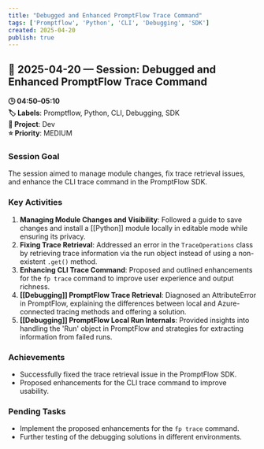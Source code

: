 ```yaml
---
title: "Debugged and Enhanced PromptFlow Trace Command"
tags: ['Promptflow', 'Python', 'CLI', 'Debugging', 'SDK']
created: 2025-04-20
publish: true
---
```


## 📅 2025-04-20 — Session: Debugged and Enhanced PromptFlow Trace Command

**🕒 04:50–05:10**  
**🏷️ Labels**: Promptflow, Python, CLI, Debugging, SDK  
**📂 Project**: Dev  
**⭐ Priority**: MEDIUM  


### Session Goal
The session aimed to manage module changes, fix trace retrieval issues, and enhance the CLI trace command in the PromptFlow SDK.

### Key Activities
1. **Managing Module Changes and Visibility**: Followed a guide to save changes and install a [[Python]] module locally in editable mode while ensuring its privacy.
2. **Fixing Trace Retrieval**: Addressed an error in the `TraceOperations` class by retrieving trace information via the run object instead of using a non-existent `.get()` method.
3. **Enhancing CLI Trace Command**: Proposed and outlined enhancements for the `fp trace` command to improve user experience and output richness.
4. **[[Debugging]] PromptFlow Trace Retrieval**: Diagnosed an AttributeError in PromptFlow, explaining the differences between local and Azure-connected tracing methods and offering a solution.
5. **[[Debugging]] PromptFlow Local Run Internals**: Provided insights into handling the 'Run' object in PromptFlow and strategies for extracting information from failed runs.

### Achievements
- Successfully fixed the trace retrieval issue in the PromptFlow SDK.
- Proposed enhancements for the CLI trace command to improve usability.

### Pending Tasks
- Implement the proposed enhancements for the `fp trace` command.
- Further testing of the debugging solutions in different environments.
